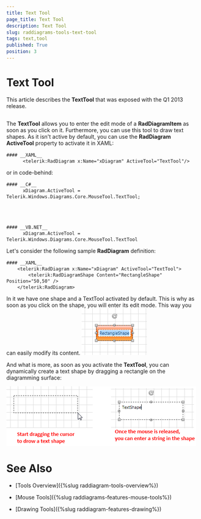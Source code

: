 ```yaml
---
title: Text Tool
page_title: Text Tool
description: Text Tool
slug: raddiagrams-tools-text-tool
tags: text,tool
published: True
position: 3
---
```


# Text Tool



This article describes the __TextTool__ that was exposed with the Q1 2013 release.
	  

## 

The __TextTool__ allows you to enter the edit mode of a __RadDiagramItem__ as soon as you click on it. Furthermore, you can use this tool to draw text shapes. As it isn't active by default, you can use the __RadDiagram ActiveTool__ property to activate it in XAML:
		

	#### __XAML__
		  <telerik:RadDiagram x:Name="xDiagram" ActiveTool="TextTool"/>
		  



or in code-behind:

	#### __C#__
		  xDiagram.ActiveTool = Telerik.Windows.Diagrams.Core.MouseTool.TextTool;
		  



	#### __VB.NET__
		  xDiagram.ActiveTool = Telerik.Windows.Diagrams.Core.MouseTool.TextTool
		  



Let's consider the following sample __RadDiagram__ definition:
		

	#### __XAML__
        <telerik:RadDiagram x:Name="xDiagram" ActiveTool="TextTool">
            <telerik:RadDiagramShape Content="RectangleShape" Position="50,50" />
        </telerik:RadDiagram>
		  



In it we have one shape and a TextTool activated by default. This is why as soon as you click on the shape, you will enter its edit mode. This way you can easily modify its content.
![Rad Diagram Tools Text Tool](images/RadDiagram_Tools_TextTool.png)

And what is more, as soon as you activate the __TextTool__, you can dynamically create a text shape by dragging a rectangle on the diagramming surface:

![Rad Diagram Tools Text Shape](images/RadDiagram_Tools_TextShape.png)

# See Also

 * [Tools Overview]({%slug raddiagram-tools-overview%})

 * [Mouse Tools]({%slug raddiagrams-features-mouse-tools%})

 * [Drawing Tools]({%slug raddiagram-features-drawing%})
